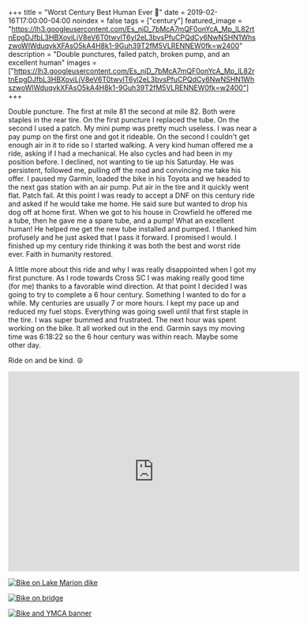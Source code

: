 +++
title =  "Worst Century Best Human Ever 💯"
date = 2019-02-16T17:00:00-04:00
noindex = false
tags = ["century"]
featured_image = "https://lh3.googleusercontent.com/Es_njD_7bMcA7mQF0onYcA_Mp_lL82rtnEpgDJfbL3HBXoviLjV8eV6T0twvlT6yl2eL3bvsPfuCPQdCy6NwNSHN1WhszwoWlWduqykXFAsO5kA4H8k1-9Guh39T2fM5VLRENNEW0fk=w2400"
description = "Double punctures, failed patch, broken pump, and an excellent human"
images = ["https://lh3.googleusercontent.com/Es_njD_7bMcA7mQF0onYcA_Mp_lL82rtnEpgDJfbL3HBXoviLjV8eV6T0twvlT6yl2eL3bvsPfuCPQdCy6NwNSHN1WhszwoWlWduqykXFAsO5kA4H8k1-9Guh39T2fM5VLRENNEW0fk=w2400"]
+++


Double puncture. The first at mile 81 the second at mile 82. Both were staples in the rear tire. On the first puncture I replaced the tube. On the second I used a patch. My mini pump was pretty much useless. I was near a pay pump on the first one and got it rideable. On the second I couldn't get enough air in it to ride so I started walking. A very kind human offered me a ride, asking if I had a mechanical. He also cycles and had been in my position before. I declined, not wanting to tie up his Saturday. He was persistent, followed me, pulling off the road and convincing me take his offer. I paused my Garmin, loaded the bike in his Toyota and we headed to the next gas station with an air pump. Put air in the tire and it quickly went flat. Patch fail. At this point I was ready to accept a DNF on this century ride and asked if he would take me home. He said sure but wanted to drop his dog off at home first. When we got to his house in Crowfield he offered me a tube, then he gave me a spare tube, and a pump! What an excellent human! He helped me get the new tube installed and pumped. I thanked him profusely and he just asked that I pass it forward. I promised I would. I finished up my century ride thinking it was both the best and worst ride ever. Faith in humanity restored.

A little more about this ride and why I was really disappointed when I got my first puncture. As I rode towards Cross SC I was making really good time (for me) thanks to a favorable wind direction. At that point I decided I was going to try to complete a 6 hour century. Something I wanted to do for a while. My centuries are usually 7 or more hours. I kept my pace up and reduced my fuel stops. Everything was going swell until that first staple in the tire. I was super bummed and frustrated. The next hour was spent working on the bike. It all worked out in the end. Garmin says my moving time was 6:18:22 so the 6 hour century was within reach. Maybe some other day.

Ride on and be kind. ☮

<iframe height='405' width='590' frameborder='0' allowtransparency='true' scrolling='no' src='https://www.strava.com/activities/2154093050/embed/b75cade08ba9a7fe121d600322f6ef7e501bd8fb'></iframe>

[![Bike on Lake Marion dike](https://lh3.googleusercontent.com/Ld3Keyf4h6WGfruMXdIL0H0x4lccLN12tZl3k-lMwF0vyVgnWbO7WYb9cnGJf50iwG4DKl5Tx7JCvGK17bqE8sP_lxgD_V7PbtaKo2wCEGftli0-EoPm4ogvmGfBzAnd79C86PV_uPE=w2400)](https://lh3.googleusercontent.com/Ld3Keyf4h6WGfruMXdIL0H0x4lccLN12tZl3k-lMwF0vyVgnWbO7WYb9cnGJf50iwG4DKl5Tx7JCvGK17bqE8sP_lxgD_V7PbtaKo2wCEGftli0-EoPm4ogvmGfBzAnd79C86PV_uPE=w2400)

[![Bike on bridge](https://lh3.googleusercontent.com/jRFN2s-5gaUT08xrRutXmJkx4ijbqwnH6tPRbsYMz4wIj_BC-cME8QSTfIAxRfupnjcov-Wnh-4gQzVX-hRHu_xYLZBH8_dEbUM7QPXmHX7d69_7l-kFeOfq-EHjAbj0nwTMsXfXSFk=w2400)](https://lh3.googleusercontent.com/jRFN2s-5gaUT08xrRutXmJkx4ijbqwnH6tPRbsYMz4wIj_BC-cME8QSTfIAxRfupnjcov-Wnh-4gQzVX-hRHu_xYLZBH8_dEbUM7QPXmHX7d69_7l-kFeOfq-EHjAbj0nwTMsXfXSFk=w2400)


[![Bike and YMCA banner](https://lh3.googleusercontent.com/IOwM8awh0iyZ8_-Z7Fkc90jBbRzhMDf2emdMhuHymro_kYEKrGYxwaQTJoKIPbCaj-juw-6tf8ZCfON8UsHjaQJVQ1I5ybBR0fqh0J-I_jvcTfT_OGkmqxaGFCqsYIAKJpKDlumyCNA=w2400)](https://lh3.googleusercontent.com/IOwM8awh0iyZ8_-Z7Fkc90jBbRzhMDf2emdMhuHymro_kYEKrGYxwaQTJoKIPbCaj-juw-6tf8ZCfON8UsHjaQJVQ1I5ybBR0fqh0J-I_jvcTfT_OGkmqxaGFCqsYIAKJpKDlumyCNA=w2400)
